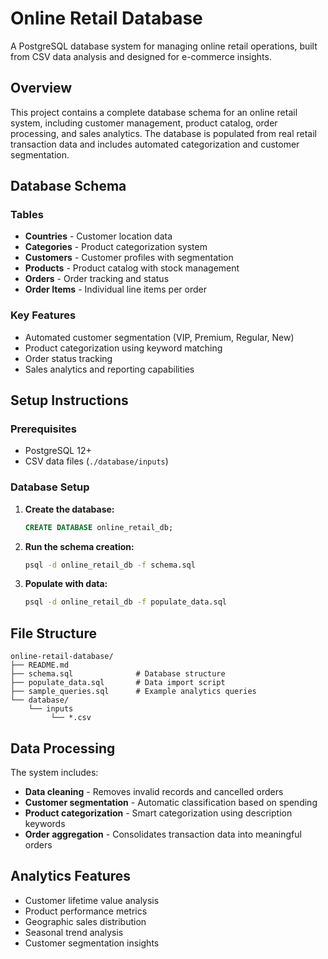 # Online Retail Database
A PostgreSQL database system for managing online retail operations, built from CSV data analysis and designed for e-commerce insights.

## Overview

This project contains a complete database schema for an online retail system, including customer management, product catalog, order processing, and sales analytics. The database is populated from real retail transaction data and includes automated categorization and customer segmentation.

## Database Schema

### Tables
- **Countries** - Customer location data
- **Categories** - Product categorization system
- **Customers** - Customer profiles with segmentation
- **Products** - Product catalog with stock management
- **Orders** - Order tracking and status
- **Order Items** - Individual line items per order

### Key Features
- Automated customer segmentation (VIP, Premium, Regular, New)
- Product categorization using keyword matching
- Order status tracking
- Sales analytics and reporting capabilities

## Setup Instructions

### Prerequisites
- PostgreSQL 12+ 
- CSV data files (`./database/inputs`)

### Database Setup

1. **Create the database:**
   ```sql
   CREATE DATABASE online_retail_db;
   ```

2. **Run the schema creation:**
   ```bash
   psql -d online_retail_db -f schema.sql
   ```

3. **Populate with data:**
   ```bash
   psql -d online_retail_db -f populate_data.sql
   ```


## File Structure

```
online-retail-database/
├── README.md
├── schema.sql              # Database structure
├── populate_data.sql       # Data import script
├── sample_queries.sql      # Example analytics queries
└── database/
    └── inputs
         └── *.csv
```

## Data Processing

The system includes:
- **Data cleaning** - Removes invalid records and cancelled orders
- **Customer segmentation** - Automatic classification based on spending
- **Product categorization** - Smart categorization using description keywords
- **Order aggregation** - Consolidates transaction data into meaningful orders

## Analytics Features

- Customer lifetime value analysis
- Product performance metrics
- Geographic sales distribution
- Seasonal trend analysis
- Customer segmentation insights